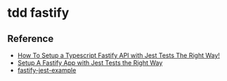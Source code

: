 # tdd fastify

## Reference
- [How To Setup a Typescript Fastify API with Jest Tests The Right Way!](https://www.youtube.com/watch?v=beY0sn-XgtY)
- [Setup A Fastify App with Jest Tests the Right Way](https://jaywolfe.dev/blog/setup-a-fastify-app-with-jest-tests-the-right-way/)
- [fastify-jest-example](https://github.com/wolfejw86/blog-examples/tree/master/fastify-jest-example)
